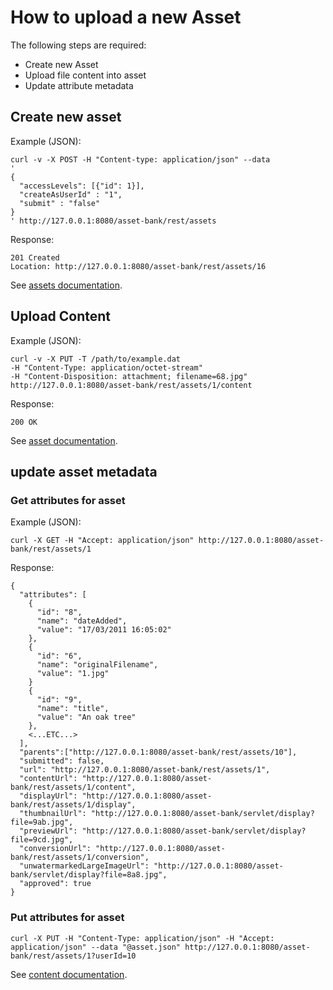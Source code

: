# How to upload a new Asset

The following steps are required:

- Create new Asset
- Upload file content into asset
- Update attribute metadata

## Create new asset

Example (JSON):
```
curl -v -X POST -H "Content-type: application/json" --data 
'
{
  "accessLevels": [{"id": 1}], 
  "createAsUserId" : "1", 
  "submit" : "false"
}
' http://127.0.0.1:8080/asset-bank/rest/assets
```

Response:  
```
201 Created
Location: http://127.0.0.1:8080/asset-bank/rest/assets/16
```

See [assets documentation](doc/assets.md).

## Upload Content

Example (JSON):
```
curl -v -X PUT -T /path/to/example.dat 
-H "Content-Type: application/octet-stream" 
-H "Content-Disposition: attachment; filename=68.jpg" 
http://127.0.0.1:8080/asset-bank/rest/assets/1/content
```

Response:
```
200 OK
```

See [asset documentation](doc/asset.md).

## update asset metadata

### Get attributes for asset

Example (JSON):
```
curl -X GET -H "Accept: application/json" http://127.0.0.1:8080/asset-bank/rest/assets/1
```

Response:
```
{
  "attributes": [
    {
      "id": "8",
      "name": "dateAdded",
      "value": "17/03/2011 16:05:02"
    },
    {
      "id": "6",
      "name": "originalFilename",
      "value": "1.jpg"
    }
    {
      "id": "9",
      "name": "title",
      "value": "An oak tree"
    },
    <...ETC...>
  ],
  "parents":["http://127.0.0.1:8080/asset-bank/rest/assets/10"],
  "submitted": false,
  "url": "http://127.0.0.1:8080/asset-bank/rest/assets/1",
  "contentUrl": "http://127.0.0.1:8080/asset-bank/rest/assets/1/content",
  "displayUrl": "http://127.0.0.1:8080/asset-bank/rest/assets/1/display",
  "thumbnailUrl": "http://127.0.0.1:8080/asset-bank/servlet/display?file=9ab.jpg",
  "previewUrl": "http://127.0.0.1:8080/asset-bank/servlet/display?file=9cd.jpg",
  "conversionUrl": "http://127.0.0.1:8080/asset-bank/rest/assets/1/conversion",
  "unwatermarkedLargeImageUrl": "http://127.0.0.1:8080/asset-bank/servlet/display?file=8a8.jpg",
  "approved": true
}
```

### Put attributes for asset

```
curl -X PUT -H "Content-Type: application/json" -H "Accept: application/json" --data "@asset.json" http://127.0.0.1:8080/asset-bank/rest/assets/1?userId=10
```

See [content documentation](doc/content.md).

